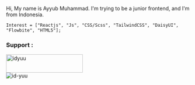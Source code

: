 Hi, My name is Ayyub Muhammad. 
I'm trying to be a junior frontend, and I'm from Indonesia.
```
Interest = ["Reactjs", "Js", "CSS/Scss", "TailwindCSS", "DaisyUI", "Flowbite", "HTML5"];
```

### Support :
<div>
  <a href="https://ko-fi.com/idyuu">
    <img
      src="https://cdn.ko-fi.com/cdn/kofi3.png?v=3"
      height="50"
      width="210"
      alt="idyuu"
  /></a>
</div>
<div>
  <img
    src="https://github-readme-stats.vercel.app/api/top-langs?username=id-yuu&show_icons=true&locale=en&layout=compact"
    alt="id-yuu"
  />
</div>
